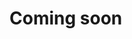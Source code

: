 # Coming soon

<!--
# Install Datasaker Log Agent on Docker

This topic describes how to install **Datasaker Log Agent** on Docker.

1. Create a local directory for Datasaker to use

   ```shell
    mkdir -p /var/datasaker
    chmod 777 /var/datasaker/ 
   ```

2. Mount the volume to the log agent container for the logs you want to collect.

3. Enter Docker command on server

   ```shell
   docker run -d --name saker-log-agent \
    -v /var/datasaker/:/var/datasaker/ \
    -v /var/lib/docker/containers/:/etc/datasaker/dsk-log-agent/log/containers/ \
    -e DSK_GLOBAL_APIKEY=${APIKEY}\
    -e DSK_GLOBAL_GATEWAY_URL=${DSK_GLOBAL_GATEWAY_URL}\
    -e DSK_GLOBAL_AGENTMANAGER_URL=${DSK_GLOBAL_AGENTMANAGER_URL}\
    --restart=always\
    nexus2.exem-oss.org/saas/dsk-log-agent \
    --global.config=/etc/datasaker/global-config.yml \
    --agent.config=/etc/datasaker/dsk-log-agent/agent-config.yml \
    --transport.tls.ca=/etc/datasaker/dsk-log-agent/cert/ca-cert.pem \
    --transport.tls.cert=/etc/datasaker/dsk-log-agent/cert/client-cert.pem \
    --transport.tls.key=/etc/datasaker/dsk-log-agent/cert/client-key.pem
   ```
-->
